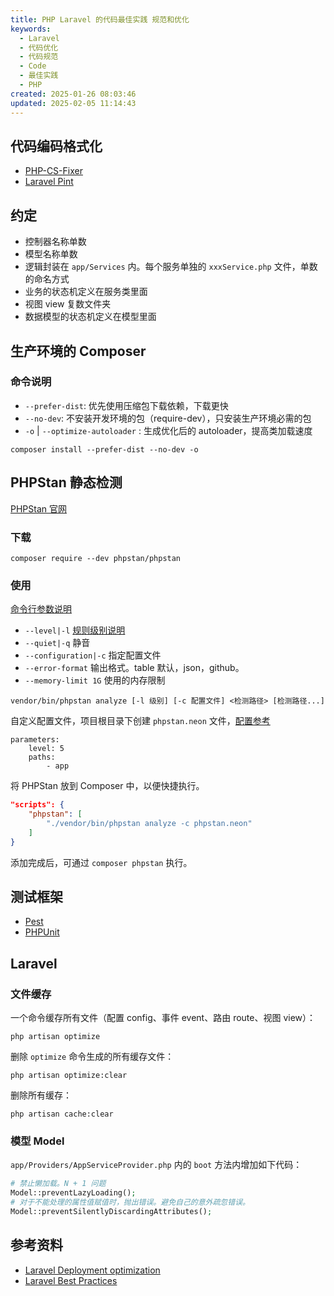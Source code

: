 ```yaml
---
title: PHP Laravel 的代码最佳实践 规范和优化
keywords:
  - Laravel
  - 代码优化
  - 代码规范
  - Code
  - 最佳实践
  - PHP
created: 2025-01-26 08:03:46
updated: 2025-02-05 11:14:43
---
```


## 代码编码格式化

- [PHP-CS-Fixer](https://github.com/PHP-CS-Fixer)
- [Laravel Pint](https://laravel.com/docs/11.x/pint)

## 约定

- 控制器名称单数
- 模型名称单数
- 逻辑封装在 `app/Services` 内。每个服务单独的 `xxxService.php` 文件，单数的命名方式
- 业务的状态机定义在服务类里面
- 视图 view 复数文件夹
- 数据模型的状态机定义在模型里面

## 生产环境的 Composer

### 命令说明

- `--prefer-dist`: 优先使用压缩包下载依赖，下载更快
- `--no-dev`: 不安装开发环境的包（require-dev），只安装生产环境必需的包
- `-o` | `--optimize-autoloader` : 生成优化后的 autoloader，提高类加载速度

```shell
composer install --prefer-dist --no-dev -o
```

## PHPStan 静态检测

[PHPStan 官网](https://phpstan.org/)

### 下载

```shell
composer require --dev phpstan/phpstan
```

### 使用

[命令行参数说明](https://phpstan.org/user-guide/command-line-usage)

- `--level|-l` [规则级别说明](https://phpstan.org/user-guide/rule-levels)
- `--quiet|-q` 静音
- `--configuration|-c` 指定配置文件
- `--error-format` 输出格式。table 默认，json，github。
- `--memory-limit 1G` 使用的内存限制

```shell
vendor/bin/phpstan analyze [-l 级别] [-c 配置文件] <检测路径> [检测路径...]
```

自定义配置文件，项目根目录下创建 `phpstan.neon` 文件，[配置参考](https://phpstan.org/config-reference)

```neon
parameters:
    level: 5
    paths:
        - app
```

将 PHPStan 放到 Composer 中，以便快捷执行。

```json
"scripts": {
    "phpstan": [
        "./vendor/bin/phpstan analyze -c phpstan.neon"
    ]
}
```

添加完成后，可通过 `composer phpstan` 执行。

## 测试框架

- [Pest](https://pestphp.com/)
- [PHPUnit](https://phpunit.de/)

## Laravel

### 文件缓存

一个命令缓存所有文件（配置 config、事件 event、路由 route、视图 view）：

```shell
php artisan optimize
```

删除 `optimize` 命令生成的所有缓存文件：

```shell
php artisan optimize:clear
```

删除所有缓存：

```shell
php artisan cache:clear
```

### 模型 Model

`app/Providers/AppServiceProvider.php` 内的 `boot` 方法内增加如下代码：

```php
# 禁止懒加载。N + 1 问题
Model::preventLazyLoading();
# 对于不能处理的属性值赋值时，抛出错误。避免自己的意外疏忽错误。
Model::preventSilentlyDiscardingAttributes();
```

## 参考资料

- [Laravel Deployment optimization](https://laravel.com/docs/11.x/deployment)
- [Laravel Best Practices](https://saasykit.com/blog/laravel-best-practices)

